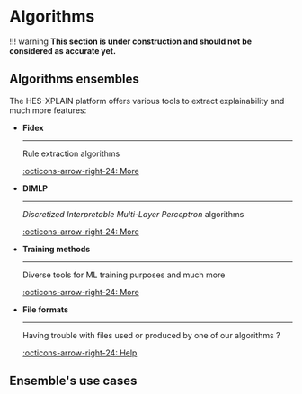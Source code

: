 # Algorithms

!!! warning
    **This section is under construction and should not be considered as accurate yet.**

## Algorithms ensembles

The HES-XPLAIN platform offers various tools to extract explainability and much more features: 

<div class="grid cards" markdown>

-   **Fidex**

    ---

    Rule extraction algorithms

    [:octicons-arrow-right-24: More](algorithms/fidex.md)


-   **DIMLP**

    ---

    *Discretized Interpretable Multi-Layer Perceptron* algorithms

    [:octicons-arrow-right-24: More](algorithms/dimlp.md)

-   **Training methods**

    ---

    Diverse tools for ML training purposes and much more

    [:octicons-arrow-right-24: More](algorithms/training-methods.md)


-   **File formats**

    ---

    Having trouble with files used or produced by one of our algorithms ?

    [:octicons-arrow-right-24: Help](algorithms/file-formats.md)
</div>

## Ensemble's use cases




